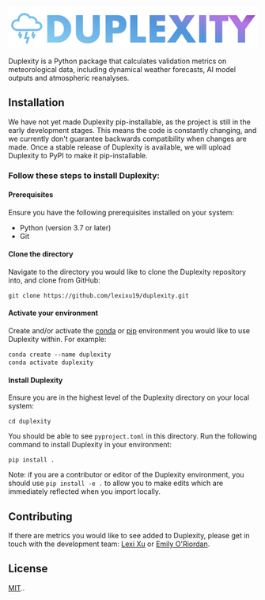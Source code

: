 ![Duplexity Logo](./logo_v1.png)

Duplexity is a Python package that calculates validation metrics on meteorological data, including dynamical weather forecasts, AI model outputs and atmospheric reanalyses. 

## Installation

We have not yet made Duplexity pip-installable, as the project is still in the early development stages. This means the code is constantly changing, and we currently don't guarantee backwards compatibility when changes are made. Once a stable release of Duplexity is available, we will upload Duplexity to PyPI to make it pip-installable.

### Follow these steps to install Duplexity:

#### Prerequisites
Ensure you have the following prerequisites installed on your system:

 - Python (version 3.7 or later)
 - Git

#### Clone the directory

Navigate to the directory you would like to clone the Duplexity repository into, and clone from GitHub:

```
git clone https://github.com/lexixu19/duplexity.git
```
#### Activate your environment
Create and/or activate the [conda](https://conda.io/projects/conda/en/latest/user-guide/tasks/manage-environments.html) or [pip](https://packaging.python.org/en/latest/guides/installing-using-pip-and-virtual-environments/) environment you would like to use Duplexity within. For example:

```
conda create --name duplexity
conda activate duplexity
```
#### Install Duplexity
Ensure you are in the highest level of the Duplexity directory on your local system:

```
cd duplexity
```
You should be able to see `pyproject.toml` in this directory. Run the following command to install Duplexity in your environment:

```
pip install .
```

Note: if you are a contributor or editor of the Duplexity environment, you should use `pip install -e .` to allow you to make edits which are immediately reflected when you import locally.

## Contributing

If there are metrics you would like to see added to Duplexity, please get in touch with the development team: [Lexi Xu](lexi.xu12@gmail.com) or [Emily O'Riordan](emily@bodekerscientific.com). 

## License

[MIT](https://choosealicense.com/licenses/mit/)..

